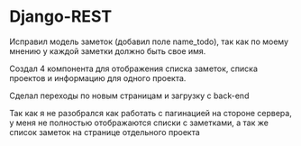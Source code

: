 # Django-REST

Исправил модель заметок (добавил поле name_todo), так как по моему мнению у 
каждой заметки должно быть свое имя.

Создал 4 компонента для отображения списка заметок, списка проектов и
информацию для одного проекта.

Сделал переходы по новым страницам и загрузку с back-end

Так как я не разобрался как работать с пагинацией на стороне сервера, 
у меня не полностью отображаются списки с заметками, а так же список заметок на 
странице отдельного проекта
